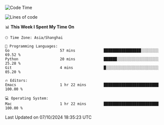 <!--START_SECTION:waka-->
![Code Time](http://img.shields.io/badge/Code%20Time-2%2C214%20hrs%2049%20mins-blue)

![Lines of code](https://img.shields.io/badge/From%20Hello%20World%20I%27ve%20Written-308.1%20thousand%20lines%20of%20code-blue)

📊 **This Week I Spent My Time On** 

```text
🕑︎ Time Zone: Asia/Shanghai

💬 Programming Languages: 
Go                       57 mins             █████████████████░░░░░░░░   69.52 % 
Python                   20 mins             ██████░░░░░░░░░░░░░░░░░░░   25.28 % 
Git                      4 mins              █░░░░░░░░░░░░░░░░░░░░░░░░   05.20 % 

🔥 Editors: 
Emacs                    1 hr 22 mins        █████████████████████████   100.00 % 

💻 Operating System: 
Mac                      1 hr 22 mins        █████████████████████████   100.00 % 
```


 Last Updated on 07/10/2024 18:35:23 UTC
<!--END_SECTION:waka-->
